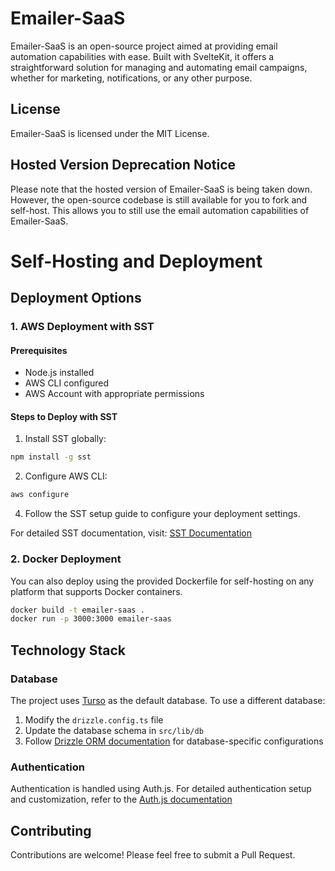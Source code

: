 # Emailer-SaaS

Emailer-SaaS is an open-source project aimed at providing email automation capabilities with ease. Built with SvelteKit, it offers a straightforward solution for managing and automating email campaigns, whether for marketing, notifications, or any other purpose.

## **License**

Emailer-SaaS is licensed under the MIT License.

## **Hosted Version Deprecation Notice**

Please note that the hosted version of Emailer-SaaS is being taken down. However, the open-source codebase is still available for you to fork and self-host. This allows you to still use the email automation capabilities of Emailer-SaaS.

# **Self-Hosting and Deployment**

## **Deployment Options**

### 1. AWS Deployment with SST

#### Prerequisites
- Node.js installed
- AWS CLI configured
- AWS Account with appropriate permissions

#### Steps to Deploy with SST

1. Install SST globally:
```bash
npm install -g sst
```

2. Configure AWS CLI:
```bash
aws configure
```


4. Follow the SST setup guide to configure your deployment settings.

For detailed SST documentation, visit: [SST Documentation](https://sst.dev/docs)

### 2. Docker Deployment

You can also deploy using the provided Dockerfile for self-hosting on any platform that supports Docker containers.

```bash
docker build -t emailer-saas .
docker run -p 3000:3000 emailer-saas
```

## **Technology Stack**

### Database
The project uses [Turso](https://turso.tech/) as the default database. To use a different database:

1. Modify the `drizzle.config.ts` file
2. Update the database schema in `src/lib/db`
3. Follow [Drizzle ORM documentation](https://orm.drizzle.team/docs/overview) for database-specific configurations

### Authentication
Authentication is handled using Auth.js. For detailed authentication setup and customization, refer to the [Auth.js documentation](https://authjs.dev/getting-started/installation?framework=next-js)

## **Contributing**

Contributions are welcome! Please feel free to submit a Pull Request.
